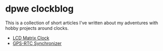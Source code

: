 # dpwe clockblog

This is a collection of short articles I've written about my adventures with hobby projects around clocks.

* [LCD Matrix Clock](2022-03-09-lcd-matrix-clock.md)
* [GPS-RTC Synchronizer](2022-03-20-synchronizer.md)
